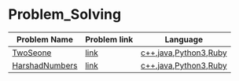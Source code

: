 # Problem_Solving

|Problem Name| Problem link |Language|
| ----- | -----  | -----  |
|[TwoSeone](/TwoStone)|[link](https://open.kattis.com/problems/twostones)|[c++](/TwoStone/twostones.cpp),[java](/TwoStone/twostones.java),[Python3](/TwoStone/twostones.py),[Ruby](/TwoStone/twostones.rb)|
|[HarshadNumbers](/HarshadNumbers)|[link]()|[c++](/HarshadNumbers/harshadnumbers.cpp),[java](/HarshadNumbers/harshadnumbers.java),[Python3](/HarshadNumbers/harshadnumbers),[Ruby](/HarshadNumbers/harshadnumbers.rb)|
